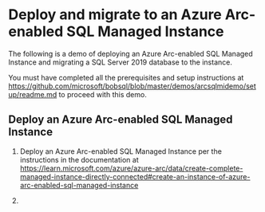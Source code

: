 # Deploy and migrate to an Azure Arc-enabled SQL Managed Instance

The following is a demo of deploying an Azure Arc-enabled SQL Managed Instance and migrating a SQL Server 2019 database to the instance.

You must have completed all the prerequisites and setup instructions at <https://github.com/microsoft/bobsql/blob/master/demos/arcsqlmidemo/setup/readme.md> to proceed with this demo.

## Deploy an Azure Arc-enabled SQL Managed Instance

1. Deploy an Azure Arc-enabled SQL Managed Instance per the instructions in the documentation at <https://learn.microsoft.com/azure/azure-arc/data/create-complete-managed-instance-directly-connected#create-an-instance-of-azure-arc-enabled-sql-managed-instance>

2. 